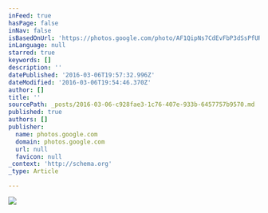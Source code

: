 ```yaml
---
inFeed: true
hasPage: false
inNav: false
isBasedOnUrl: 'https://photos.google.com/photo/AF1QipNs7CdEvFbP3dSsPfURMtflMxCSVmUL51__zpHx'
inLanguage: null
starred: true
keywords: []
description: ''
datePublished: '2016-03-06T19:57:32.996Z'
dateModified: '2016-03-06T19:54:46.370Z'
author: []
title: ''
sourcePath: _posts/2016-03-06-c928fae3-1c76-407e-933b-6457757b9570.md
published: true
authors: []
publisher:
  name: photos.google.com
  domain: photos.google.com
  url: null
  favicon: null
_context: 'http://schema.org'
_type: Article

---
```

![](https://s3-us-west-2.amazonaws.com/the-grid-img/p/ac637387a2f78c73b3487f06f1ae501792217924.jpg)
